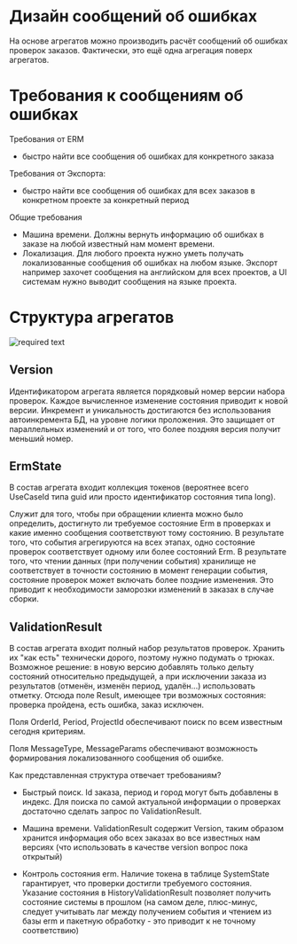 ﻿# Дизайн сообщений об ошибках

На основе агрегатов можно производить расчёт сообщений об ошибках проверок заказов.
Фактически, это ещё одна агрегация поверх агрегатов.  

# Требования к сообщениям об ошибках

Требования от ERM
- быстро найти все сообщения об ошибках для конкретного заказа

Требования от Экспорта:
- быстро найти все сообщения об ошибках для всех заказов в конкретном проекте за конкретный период 

Общие требования
- Машина времени. Должны вернуть информацию об ошибках в заказе на любой известный нам момент времени.    
- Локализация. Для любого проекта нужно уметь получать локализованные сообщения об ошибках на любом языке. Экспорт например захочет сообщения на английском для всех проектов, а UI системам нужно выводит сообщения на языке проекта. 

# Структура агрегатов

![required text](https://immense-sea-86195.herokuapp.com/2gis/nuclear-river/feature/validation-rules/docs/ru/validation-rules/design-messages.puml)

## Version

Идентификатором агрегата является порядковый номер версии набора проверок. Каждое вычисленное изменение состояния приводит к новой версии. 
Инкремент и уникальность достигаются без использования автоинкремента БД, на уровне логики проложения. 
Это защищает от параллельных изменений и от того, что более поздняя версия получит меньший номер.

## ErmState

В состав агрегата входит коллекция токенов (вероятнее всего UseCaseId типа guid или просто идентификатор состояния типа long).

Служит для того, чтобы при обращении клиента можно было определить, достигнуто ли требуемое состояние Erm в проверках и какие именно сообщения соответствуют тому состоянию.
В результате того, что события агрегируются на всех этапах, одно состояние проверок соответствует одному или более состояний Erm.
В результате того, что чтении данных (при получении события) хранилище не соответствует в точности состоянию в момент генерации события, состояние проверок может включать более поздние изменения.
Это приводит к необходимости заморозки изменений в заказах в случае сборки.

## ValidationResult

В состав агрегата входит полный набор результатов проверок.
Хранить их "как есть" технически дорого, поэтому нужно подумать о трюках. 
Возможное решение: в новую версию добавлять только дельту состояний относительно предыдущей, а при исключении заказа из результатов (отменён, изменён период, удалён...) использовать отметку. Отсюда поле Result, имеющее три возможных состояния: проверка пройдена, есть ошибка, заказ исключен.

Поля OrderId, Period, ProjectId обеспечивают поиск по всем известным сегодня критериям.

Поля MessageType, MessageParams обеспечивают возможность формирования локализованного сообщения об ошибке.

Как представленная структура отвечает требованиям?

- Быстрый поиск. Id заказа, период и город могут быть добавлены в индекс. Для поиска по самой актуальной информации о проверках достаточно сделать запрос по ValidationResult.

- Машина времени. ValidationResult содержит Version, таким образом хранится информация обо всех заказах во все известных нам версиях (что использовать в качестве version вопрос пока открытый)

- Контроль состояния erm. Наличие токена в таблице SystemState гарантирует, что проверки достигли требуемого состояния. Указание состояния в HistoryValidationResult позволяет получить состояние системы в прошлом (на самом деле, плюс-минус, следует учитывать лаг между получением события и чтением из базы erm и пакетную обработку - это приводит к не точному соответствию)
